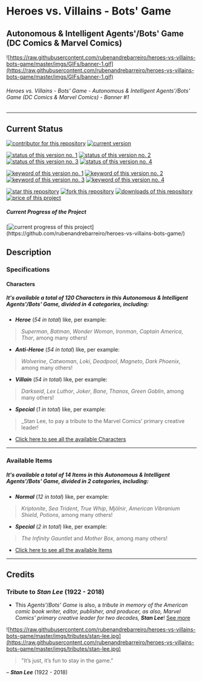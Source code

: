 # Heroes vs. Villains - Bots' Game
## Autonomous & Intelligent Agents'/Bots' Game (DC Comics & Marvel Comics)

![https://raw.githubusercontent.com/rubenandrebarreiro/heroes-vs-villains-bots-game/master/imgs/GIFs/banner-1.gif](https://raw.githubusercontent.com/rubenandrebarreiro/heroes-vs-villains-bots-game/master/imgs/GIFs/banner-1.gif)
######  Heroes vs. Villains - Bots' Game - Autonomous & Intelligent Agents'/Bots' Game (DC Comics & Marvel Comics) - Banner #1

***

## Current Status
[![contributor for this repository](https://img.shields.io/badge/contributor-rubenandrebarreiro-blue.svg)](https://github.com/rubenandrebarreiro/)
[![current version](https://img.shields.io/badge/version-1.0-magenta.svg)](https://github.com/rubenandrebarreiro/heroes-vs-villains-bots-game/)

[![status of this version no. 1](https://img.shields.io/badge/status-completed-orange.svg)](https://github.com/rubenandrebarreiro/heroes-vs-villains-bots-game/)
[![status of this version no. 2](https://img.shields.io/badge/status-final-orange.svg)](https://github.com/rubenandrebarreiro/heroes-vs-villains-bots-game/)
[![status of this version no. 3](https://img.shields.io/badge/status-stable-orange.svg)](https://github.com/rubenandrebarreiro/heroes-vs-villains-bots-game/)
[![status of this version no. 4](https://img.shields.io/badge/status-documented-orange.svg)](https://github.com/rubenandrebarreiro/heroes-vs-villains-bots-game/)

[![keyword of this version no. 1](https://img.shields.io/badge/keyword-agents-brown.svg)](https://github.com/rubenandrebarreiro/heroes-vs-villains-bots-game/)
[![keyword of this version no. 2](https://img.shields.io/badge/keyword-bots-brown.svg)](https://github.com/rubenandrebarreiro/heroes-vs-villains-bots-game/)
[![keyword of this version no. 3](https://img.shields.io/badge/keyword-heroes-brown.svg)](https://github.com/rubenandrebarreiro/heroes-vs-villains-bots-game/)
[![keyword of this version no. 4](https://img.shields.io/badge/keyword-villains-brown.svg)](https://github.com/rubenandrebarreiro/heroes-vs-villains-bots-game/)

[![star this repository](http://githubbadges.com/star.svg?user=rubenandrebarreiro&repo=heroes-vs-villains-bots-game&style=flat)](https://github.com/rubenandrebarreiro/coding-and-compiling-hello-world-in-many-ways/stargazers)
[![fork this repository](http://githubbadges.com/fork.svg?user=rubenandrebarreiro&repo=heroes-vs-villains-bots-game&style=flat)](https://github.com/rubenandrebarreiro/heroes-vs-villains-bots-game/fork)
[![downloads of this repository](https://img.shields.io/github/downloads/rubenandrebarreiro/heroes-vs-villains-bots-game/total.svg)](https://github.com/rubenandrebarreiro/heroes-vs-villains-bots-game/archive/master.zip)
[![price of this project](https://img.shields.io/badge/price-free-success.svg)](https://github.com/rubenandrebarreiro/heroes-vs-villains-bots-game/archive/master.zip)

##### Current Progress of the Project

[![current progress of this project](http://progressed.io/bar/100?title=&nbsp;completed&nbsp;)](https://github.com/rubenandrebarreiro/heroes-vs-villains-bots-game/)

## Description

### Specifications

#### Characters

##### It's available a total of _120 Characters_ in this _Autonomous & Intelligent Agents'/Bots' Game_, divided in _4 categories_, including:
* **_Heroe_** (_54 in total_) like, per example:
> _Superman_, _Batman_, _Wonder Woman_, _Ironman_, _Captain America_, _Thor_, among many others!

* **_Anti-Heroe_** (_54 in total_) like, per example:
> _Wolverine_, _Catwoman_, _Loki_, _Deadpool_, _Magneto_, _Dark Phoenix_, among many others!

* **_Villain_** (_54 in total_) like, per example:
> _Darkseid_, _Lex Luthor_, _Joker_, _Bane_, _Thanos_, _Green Goblin_, among many others!

* **_Special_** (_1 in total_) like, per example:
> _Stan Lee, to pay a tribute to the Marvel Comics' primary creative leader!

* [Click here to see all the available Characters](https://github.com/rubenandrebarreiro/heroes-vs-villains-bots-game/tree/master/assets/sprites/characters)

***

### Available Items

##### It's available a total of _14 Items_ in this _Autonomous & Intelligent Agents'/Bots' Game_, divided in _2 categories_, including:
* **_Normal_** (_12 in total_) like, per example:
> _Kriptonite_, _Sea Trident_, _True Whip_, _Mjölnir_, _American Vibranium Shield_, _Potions_, among many others!

* **_Special_** (_2 in total_) like, per example:
> _The Infinity Gauntlet_ and _Mother Box_, among many others!

* [Click here to see all the available Items](https://github.com/rubenandrebarreiro/heroes-vs-villains-bots-game/tree/master/assets/sprites/items)


***

## Credits

### Tribute to _Stan Lee_ (1922 - 2018)

* This _Agents'_/_Bots' Game_ is also, a _tribute in memory of the American comic book writer, editor, publisher, and producer, as also, Marvel Comics' primary creative leader for two decades, **Stan Lee**_! [See more](https://en.wikipedia.org/wiki/Stan_Lee)

![https://raw.githubusercontent.com/rubenandrebarreiro/heroes-vs-villains-bots-game/master/imgs/tributes/stan-lee.jpg](https://raw.githubusercontent.com/rubenandrebarreiro/heroes-vs-villains-bots-game/master/imgs/tributes/stan-lee.jpg)

> "It’s just, it’s fun to stay in the game."

– **_Stan Lee_** (1922 - 2018)
